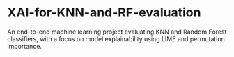 # XAI-for-KNN-and-RF-evaluation
An end-to-end machine learning project evaluating KNN and Random Forest classifiers, with a focus on model explainability using LIME and permutation importance.
